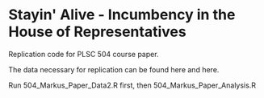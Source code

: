 # Stayin' Alive - Incumbency in the House of Representatives
Replication code for PLSC 504 course paper.

The data necessary for replication can be found here and here.

Run 504_Markus_Paper_Data2.R first, then 504_Markus_Paper_Analysis.R
